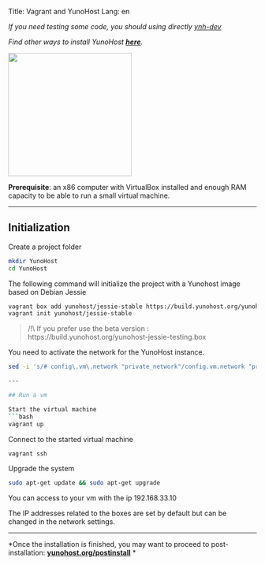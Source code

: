 Title: Vagrant and YunoHost
Lang: en

*If you need testing some code, you should using directly [ynh-dev](https://github.com/yunohost/ynh-dev)*

*Find other ways to install YunoHost **[here](/install)**.*

<img src="/images/vagrant.png" width=250>

**Prerequisite**: an x86 computer with VirtualBox installed and enough RAM capacity to be able to run a small virtual machine.

---

## Initialization

Create a project folder
```bash
mkdir YunoHost
cd YunoHost
```

The following command will initialize the project with a Yunohost image based on Debian Jessie
```bash
vagrant box add yunohost/jessie-stable https://build.yunohost.org/yunohost-jessie-stable.box --provider virtualbox
vagrant init yunohost/jessie-stable
```
<blockquote>
<span class="text-warning">/!\</span> If you prefer use the beta version : https://build.yunohost.org/yunohost-jessie-testing.box 
</blockquote>

You need to activate the network for the YunoHost instance.
```bash
sed -i 's/# config\.vm\.network "private_network"/config.vm.network "private_network"/' Vagrantfile```

---

## Run a vm

Start the virtual machine
```bash
vagrant up
```

Connect to the started virtual machine
```bash
vagrant ssh
```

Upgrade the system
```bash
sudo apt-get update && sudo apt-get upgrade
```

You can access to your vm with the ip 192.168.33.10

The IP addresses related to the boxes are set by default but can be changed in the network settings. 

---

*Once the installation is finished, you may want to proceed to post-installation: **[yunohost.org/postinstall](/postinstall)** *



